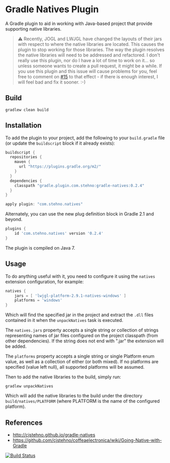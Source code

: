 # Gradle Natives Plugin

A Gradle plugin to aid in working with Java-based project that provide supporting native libraries.

> ⚠️ Recently, JOGL and LWJGL have changed the layouts of their jars with respect to where the native libraries are located. This causes the plugin to stop working for those libraries. The way the plugin resolves the native libraries will need to be addressed and refactored. I don't really use this plugin, nor do I have a lot of time to work on it... so unless someone wants to create a pull request, it might be a while. If you use this plugin and this issue will cause problems for you, feel free to comment on [#15](https://github.com/cjstehno/gradle-natives/issues/15) to that effect - if there is enough interest, I will feel bad and fix it sooner. :-)

## Build

`gradlew clean build`

## Installation

To add the plugin to your project, add the following to your `build.gradle` file (or update the `buildscript` block if it already exists):

```groovy
buildscript {
  repositories {
    maven {
      url "https://plugins.gradle.org/m2/"
    }
  }
  dependencies {
    classpath "gradle.plugin.com.stehno:gradle-natives:0.2.4"
  }
}

apply plugin: "com.stehno.natives"
```

Alternately, you can use the new plug definition block in Gradle 2.1 and beyond.

```groovy
plugins {
	id 'com.stehno.natives' version '0.2.4'
}
```

The plugin is compiled on Java 7.

## Usage

To do anything useful with it, you need to configure it using the `natives` extension configuration, for example:

```groovy
natives {
    jars = [ 'lwjgl-platform-2.9.1-natives-windows' ]
    platforms = 'windows'
}
```

Which will find the specified jar in the project and extract the `.dll` files contained in it when the `unpackNatives` task is executed.

The `natives.jars` property accepts a single string or collection of strings representing names of jar files configured
on the project classpath (from other dependencies). If the string does not end with ".jar" the extension will be added.

The `platforms` property accepts a single string or single Platform enum value, as well as a collection of either (or both mixed). If no platforms
are specified (value left null), all supported platforms will be assumed.

Then to add the native libraries to the build, simply run:

```
gradlew unpackNatives
```

Which will add the native libraries to the build under the directory `build/natives/PLATFORM` (where PLATFORM is the name
of the configured platform).

## References

* http://cjstehno.github.io/gradle-natives
* https://github.com/cjstehno/coffeaelectronica/wiki/Going-Native-with-Gradle


[![Build Status](https://drone.io/github.com/cjstehno/gradle-natives/status.png)](https://drone.io/github.com/cjstehno/gradle-natives/latest)
